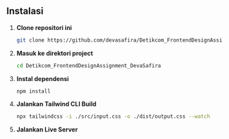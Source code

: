 ## Instalasi

1. **Clone repositori ini**

    ```bash
    git clone https://github.com/devasafira/Detikcom_FrontendDesignAssignment_DevaSafira.git

2. **Masuk ke direktori project**

    ```bash
    cd Detikcom_FrontendDesignAssignment_DevaSafira

3. **Instal dependensi**

    ```bash
    npm install

4. **Jalankan Tailwind CLI Build**

    ```bash
    npx tailwindcss -i ./src/input.css -o ./dist/output.css --watch

4. **Jalankan Live Server**

    ```Menjalankan live server langsung dari Visual Studio Code.


